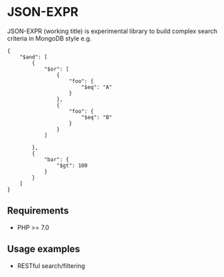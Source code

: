 # JSON-EXPR

JSON-EXPR (working title) is experimental library to build complex search criteria in MongoDB style e.g. 

```
{
	"$and": [
		{
			"$or": [
				{
					"foo": {
						"$eq": "A"
					}
				},							
				{
					"foo": {
						"$eq": "B"
					}
				}
			]

		},
		{
			"bar": {
				"$gt": 100
			}
		}
	]
}
```
## Requirements

* PHP >= 7.0

## Usage examples

* RESTful search/filtering



